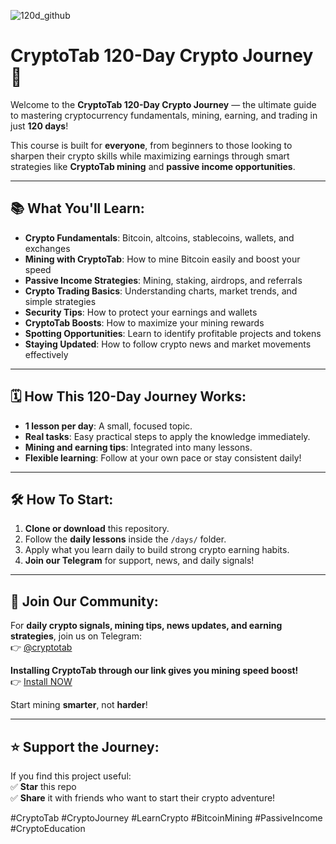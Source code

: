 ![120d_github](https://github.com/user-attachments/assets/99312ade-bd10-4ef6-9be4-961b37c40865)



# CryptoTab 120-Day Crypto Journey 🚀

Welcome to the **CryptoTab 120-Day Crypto Journey** — the ultimate guide to mastering cryptocurrency fundamentals, mining, earning, and trading in just **120 days**!

This course is built for **everyone**, from beginners to those looking to sharpen their crypto skills while maximizing earnings through smart strategies like **CryptoTab mining** and **passive income opportunities**.

---

## 📚 What You'll Learn:
- **Crypto Fundamentals**: Bitcoin, altcoins, stablecoins, wallets, and exchanges
- **Mining with CryptoTab**: How to mine Bitcoin easily and boost your speed
- **Passive Income Strategies**: Mining, staking, airdrops, and referrals
- **Crypto Trading Basics**: Understanding charts, market trends, and simple strategies
- **Security Tips**: How to protect your earnings and wallets
- **CryptoTab Boosts**: How to maximize your mining rewards
- **Spotting Opportunities**: Learn to identify profitable projects and tokens
- **Staying Updated**: How to follow crypto news and market movements effectively

---

## 🗓️ How This 120-Day Journey Works:
- **1 lesson per day**: A small, focused topic.
- **Real tasks**: Easy practical steps to apply the knowledge immediately.
- **Mining and earning tips**: Integrated into many lessons.
- **Flexible learning**: Follow at your own pace or stay consistent daily!

---

## 🛠️ How To Start:
1. **Clone or download** this repository.
2. Follow the **daily lessons** inside the `/days/` folder.
3. Apply what you learn daily to build strong crypto earning habits.
4. **Join our Telegram** for support, news, and daily signals!

---

## 🚀 Join Our Community:
For **daily crypto signals, mining tips, news updates, and earning strategies**, join us on Telegram:  
👉 [@cryptotab](https://t.me/cryptotab)

**Installing CryptoTab through our link gives you mining speed boost!**  
👉 [Install NOW](https://cryptotabbrowser.com/landing/80/17412792)

Start mining **smarter**, not **harder**!

---

## ⭐ Support the Journey:
If you find this project useful:  
✅ **Star** this repo  
✅ **Share** it with friends who want to start their crypto adventure!

#CryptoTab #CryptoJourney #LearnCrypto #BitcoinMining #PassiveIncome #CryptoEducation
